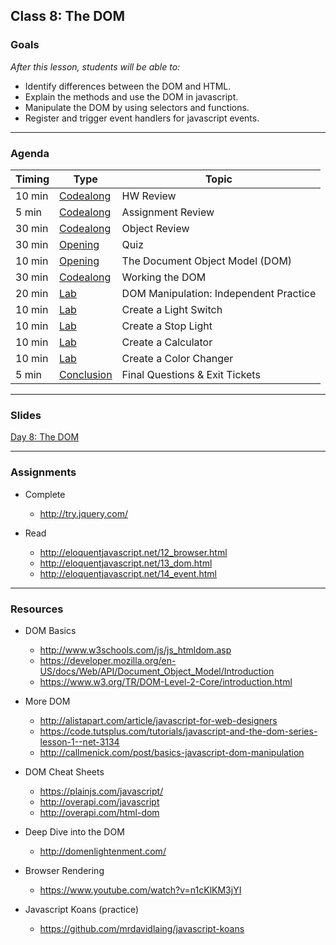 ## Class 8: The DOM

### Goals
*After this lesson, students will be able to:*

* Identify differences between the DOM and HTML.
* Explain the methods and use the DOM in javascript.
* Manipulate the DOM by using selectors and functions.
* Register and trigger event handlers for javascript events.

---

### Agenda


| Timing | Type | Topic |
| --- | --- | --- |
| 10 min | [Codealong](#codealong) | HW Review |
| 5 min | [Codealong](#codealong) | Assignment Review |
| 30 min | [Codealong](#codealong) | Object Review |
| 30 min | [Opening](#opening) | Quiz |
| 10 min | [Opening](#opening) | The Document Object Model (DOM) |
| 30 min | [Codealong](#codealong1) | Working the DOM |
| 20 min | [Lab](#lab1) | DOM Manipulation: Independent Practice |
| 10 min | [Lab](#lab2)| Create a Light Switch |
| 10 min | [Lab](#lab2)| Create a Stop Light |
| 10 min | [Lab](#lab2)| Create a Calculator |
| 10 min | [Lab](#lab2)| Create a Color Changer |
| 5 min | [Conclusion](#conclusion) | Final Questions & Exit Tickets  |

---

### Slides

[Day 8: The DOM](http://ga-students.github.io/JS-BOS-03/8-the-dom/)

---

### Assignments

* Complete 
	- http://try.jquery.com/

* Read 
	- http://eloquentjavascript.net/12_browser.html
	- http://eloquentjavascript.net/13_dom.html
	- http://eloquentjavascript.net/14_event.html
---

### Resources
- DOM Basics
	- http://www.w3schools.com/js/js_htmldom.asp
	- https://developer.mozilla.org/en-US/docs/Web/API/Document_Object_Model/Introduction	
	- https://www.w3.org/TR/DOM-Level-2-Core/introduction.html

- More DOM
	- http://alistapart.com/article/javascript-for-web-designers
	- https://code.tutsplus.com/tutorials/javascript-and-the-dom-series-lesson-1--net-3134
	- http://callmenick.com/post/basics-javascript-dom-manipulation

- DOM Cheat Sheets
	- https://plainjs.com/javascript/
	- http://overapi.com/javascript
	- http://overapi.com/html-dom

- Deep Dive into the DOM
	- http://domenlightenment.com/

- Browser Rendering
	- https://www.youtube.com/watch?v=n1cKlKM3jYI

- Javascript Koans (practice)
	- https://github.com/mrdavidlaing/javascript-koans








